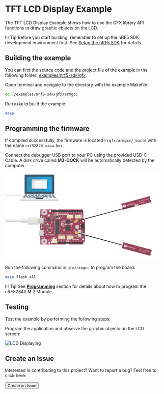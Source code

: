 # TFT LCD Display Example

The TFT LCD Display Example shows how to use the GFX library API functions to draw graphic objects on the LCD.

!!! Tip
	Before you start building, remember to set up the nRF5 SDK development environment first. See [Setup the nRF5 SDK](../setup.md) for details.

## Building the example

You can find the source code and the project file of the example in the following folder: [examples/nrf5-sdk/gfx](https://github.com/makerdiary/nrf52840-m2-devkit/tree/master/examples/nrf5-sdk/gfx).

Open terminal and navigate to the directory with the example Makefile:

``` sh
cd ./examples/nrf5-sdk/gfx/armgcc
```

Run `make` to build the example:

``` sh
make
```

## Programming the firmware

If compiled successfully, the firmware is located in `gfx/armgcc/_build` with the name `nrf52840_xxaa.hex`.

Connect the debugger USB port to your PC using the provided USB-C Cable. A disk drive called **M2-DOCK** will be automatically detected by the computer.

![](../../assets/images/programming-firmware.png)

Run the following command in `gfx/armgcc` to program the board:

``` sh
make flash_all
```

!!! Tip
	See **[Programming](../../programming.md)** section for details about how to program the nRF52840 M.2 Module.

## Testing

Test the example by performing the following steps:

Program the application and observe the graphic objects on the LCD screen:

![LCD Displaying]()

## Create an Issue

Interested in contributing to this project? Want to report a bug? Feel free to click here:

<a href="https://github.com/makerdiary/nrf52840-m2-devkit/issues/new?title=nRF5%20SDK-TFT%20LCD:%20%3Ctitle%3E"><button data-md-color-primary="red-bud"><i class="fa fa-github"></i> Create an Issue</button></a>

